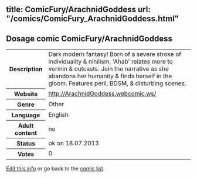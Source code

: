 title: ComicFury/ArachnidGoddess
url: "/comics/ComicFury_ArachnidGoddess.html"
---
Dosage comic ComicFury/ArachnidGoddess
-----------------------------------------

<p id="msg"></p>
<script type="text/javascript">
if (window.location.search === '?edit_info_mail=sent_ok') {
  var elem = document.getElementById("msg");
  elem.innerHTML = 'Edited information sucessfully sent for review, which is usually done daily. Thanks!';
  elem.className = 'ok';
}
</script>
<table class="comicinfo">
<tr>
<th>Description</th><td>Dark modern fantasy! Born of a severe stroke of individuality &amp; nihilism, 'Ahab' relates more to vermin &amp; outcasts. Join the narrative as she abandons her humanity &amp; finds herself in the gloom. Features peril, BDSM, &amp; disturbing scenes.</td>
</tr>
<tr>
<th>Website</th><td><a href="http://ArachnidGoddess.webcomic.ws/">http://ArachnidGoddess.webcomic.ws/</a></td>
</tr>
<tr>
<th>Genre</th><td>Other</td>
</tr>
<tr>
<th>Language</th><td>English</td>
</tr>
<tr>
<th>Adult content</th><td>no</td>
</tr>
<tr>
<th>Status</th><td>ok on 18.07.2013</td>
</tr>
<tr>
<th>Votes</th><td>0</td>
</tr>
</table>

[Edit this info](ComicFury_ArachnidGoddess_edit.html) or go back to the [comic list](../comic-index.html).
